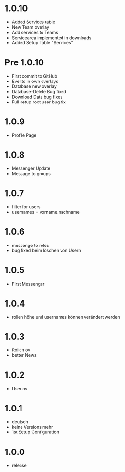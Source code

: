 # 1.0.10
 - Added Services table
 - New Team overlay
 - Add services to Teams
 - Servicearea implemented in downloads
 - Added Setup Table "Services"

# Pre 1.0.10
 - First commit to GitHub
 - Events in own overlays
 - Database new overlay
 - Database-Delete Bug fixed
 - Download Data bug fixes
 - Full setup root user bug fix
 
# 1.0.9
 - Profile Page

# 1.0.8
 - Messenger Update
 - Message to groups

# 1.0.7
 - filter for users
 - usernames = vorname.nachname

# 1.0.6
 - messenge to roles
 - bug fixed beim löschen von Usern

# 1.0.5
 - First Messenger

# 1.0.4
 - rollen höhe und usernames können verändert werden

# 1.0.3
 - Rollen ov
 - better News

# 1.0.2
 - User ov

# 1.0.1
 - deutsch
 - keine Versions mehr
 - 1st Setup Configuration

# 1.0.0
 - release